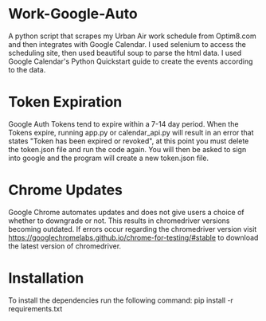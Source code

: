 # Work-Google-Auto
A python script that scrapes my Urban Air work schedule from Optim8.com and then integrates with Google Calendar. I used selenium to access the scheduling site, then used beautiful soup to parse the html data. I used Google Calendar's Python Quickstart guide to create the events according to the data. 

# Token Expiration
Google Auth Tokens tend to expire within a 7-14 day period. When the Tokens expire, running app.py or calendar_api.py will result in an error that states "Token has been expired or revoked", at this point you must delete the token.json file and run the code again. You will then be asked to sign into google and the program will create a new token.json file. 

# Chrome Updates
Google Chrome automates updates and does not give users a choice of whether to downgrade or not. This results in chromedriver versions becoming outdated. If errors occur regarding the chromedriver version visit https://googlechromelabs.github.io/chrome-for-testing/#stable to download the latest version of chromedriver. 

# Installation
To install the dependencies run the following command: pip install -r requirements.txt

